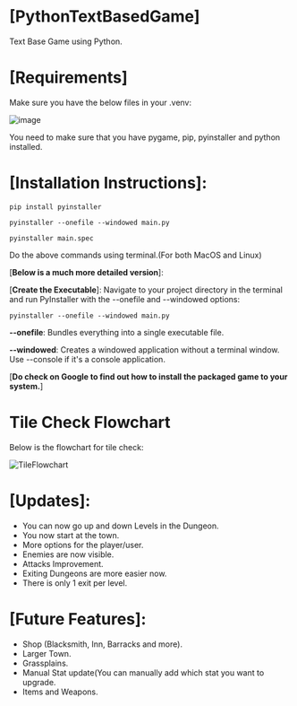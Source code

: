 # [PythonTextBasedGame]
Text Base Game using Python.




# [Requirements]
Make sure you have the below files in your .venv:

![image](https://github.com/Arkada707/PythonTextBasedGame/assets/73377469/b5880e59-e7ab-45a2-ba10-feef4c1b1dee)

You need to make sure that you have pygame, pip, pyinstaller and python installed.




# [Installation Instructions]:

~~~
pip install pyinstaller

pyinstaller --onefile --windowed main.py

pyinstaller main.spec
~~~
Do the above commands using terminal.(For both MacOS and Linux)

[**Below is a much more detailed version**]:

  [**Create the Executable**]:
  Navigate to your project directory in the terminal and run PyInstaller with the --onefile and --windowed options:
  ~~~
  pyinstaller --onefile --windowed main.py 
  ~~~
  **--onefile**: Bundles everything into a single executable file.
  
  **--windowed**: Creates a windowed application without a terminal window. Use --console if it's a console application.
  
  [**Do check on Google to find out how to install the packaged game to your system.**]





# Tile Check Flowchart
Below is the flowchart for tile check:

![TileFlowchart](https://github.com/Arkada707/PythonTextBasedGame/assets/73377469/4112b2b3-43d4-4736-83bb-5e7d0ce60c9a)





# [Updates]:

- You can now go up and down Levels in the Dungeon.
- You now start at the town.
- More options for the player/user.
- Enemies are now visible.
- Attacks Improvement.
- Exiting Dungeons are more easier now.
- There is only 1 exit per level.





# [Future Features]:

- Shop (Blacksmith, Inn, Barracks and more).
- Larger Town.
- Grassplains.
- Manual Stat update(You can manually add which stat you want to upgrade.
- Items and Weapons.
